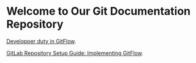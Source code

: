 # Welcome to Our Git Documentation Repository

[Developper duty in GitFlow](https://xulongjun.github.io/Documentation-Git/GitFlow/DevDuty). 

[GitLab Repository Setup Guide: Implementing GitFlow](https://xulongjun.github.io/Documentation-Git/GitFlow/SetupGuideGitLab). 
